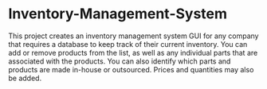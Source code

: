 # Inventory-Management-System
This project creates an inventory management system GUI for any company that requires a database to keep track of their current inventory. You can add or remove products from the list, as well as any individual parts that are associated with the products. You can also identify which parts and products are made in-house or outsourced. Prices and quantities may also be added.
